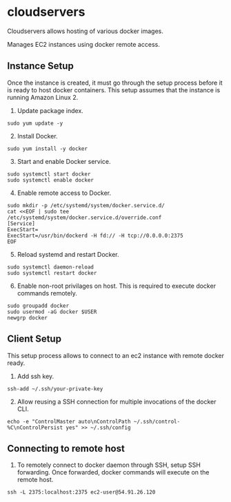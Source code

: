 # cloudservers

Cloudservers allows hosting of various docker images.

Manages EC2 instances using docker remote access.

## Instance Setup

Once the instance is created, it must go through the setup process before it is ready to host docker containers. This setup assumes that the instance is running Amazon Linux 2.

1. Update package index.

```
sudo yum update -y
```

2. Install Docker.

```
sudo yum install -y docker
```

3. Start and enable Docker service.

```
sudo systemctl start docker
sudo systemctl enable docker
```

4. Enable remote access to Docker.

```
sudo mkdir -p /etc/systemd/system/docker.service.d/
cat <<EOF | sudo tee /etc/systemd/system/docker.service.d/override.conf
[Service]
ExecStart=
ExecStart=/usr/bin/dockerd -H fd:// -H tcp://0.0.0.0:2375
EOF
```

5. Reload systemd and restart Docker.

```
sudo systemctl daemon-reload
sudo systemctl restart docker
```

6. Enable non-root privilages on host. This is required to execute docker commands remotely.

```
sudo groupadd docker
sudo usermod -aG docker $USER
newgrp docker
```

## Client Setup

This setup process allows to connect to an ec2 instance with remote docker ready.

1. Add ssh key.

```
ssh-add ~/.ssh/your-private-key
```

2. Allow reusing a SSH connection for multiple invocations of the docker CLI.

```
echo -e "ControlMaster auto\nControlPath ~/.ssh/control-%C\nControlPersist yes" >> ~/.ssh/config
```

## Connecting to remote host

1. To remotely connect to docker daemon through SSH, setup SSH forwarding. Once forwarded, docker commands will execute on the remote host.

```
ssh -L 2375:localhost:2375 ec2-user@54.91.26.120
```
